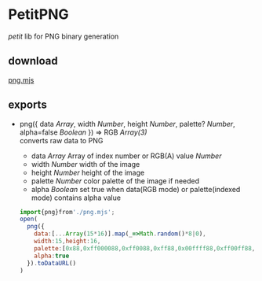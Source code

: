 # PetitPNG

*petit* lib for PNG binary generation

## download

[png.mjs](../png.mjs)

## exports

- png({ data *Array*, width *Number*, height *Number*, palette? *Number*, alpha=false *Boolean* }) => RGB *Array(3)*  
  converts raw data to PNG

  - data *Array*
    Array of index number or RGB(A) value *Number*
  - width *Number*
    width of the image
  - height *Number*
    height of the image
  - palette *Number*
    color palette of the image if needed
  - alpha *Boolean*
    set true when data(RGB mode) or palette(indexed mode) contains alpha value

  ```js
  import{png}from'./png.mjs';
  open(
    png({
      data:[...Array(15*16)].map(_=>Math.random()*8|0),
      width:15,height:16,
      palette:[0x88,0xff000088,0xff0088,0xff88,0x00ffff88,0xff00ff88,0xffff0088,0xffffff88],
      alpha:true
    }).toDataURL()
  )
  ```

